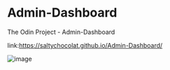# Admin-Dashboard
The Odin Project - Admin-Dashboard

link:https://saltychocolat.github.io/Admin-Dashboard/

![image](https://github.com/user-attachments/assets/bc4af252-7f75-4e1f-a80a-78e80ef98191)
